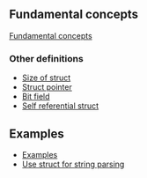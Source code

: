 ## Fundamental concepts

[Fundamental concepts]()

### Other definitions

* [Size of struct](https://github.com/TranPhucVinh/C/blob/master/Introduction/Data%20structure/struct/Size%20of%20struct.md)
* [Struct pointer](https://github.com/TranPhucVinh/C/blob/master/Introduction/Data%20structure/struct/struct%20pointer%20and%20memory.md)
* [Bit field](https://github.com/TranPhucVinh/C/blob/master/Introduction/Data%20structure/struct/Bit%20field.md)
* [Self referential struct](https://github.com/TranPhucVinh/C/blob/master/Introduction/Data%20structure/struct/Self%20referential%20struct.md)

## Examples

* [Examples]()
* [Use struct for string parsing]()